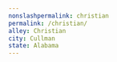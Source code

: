 ```yaml
---
﻿nonslashpermalink: christian
permalink: /christian/
alley: Christian
city: Cullman
state: Alabama
---
```

